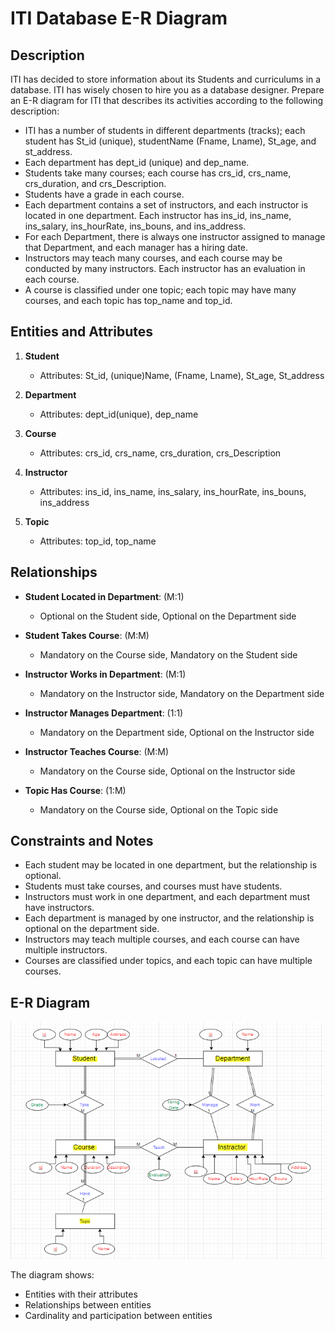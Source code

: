 # ITI Database E-R Diagram

## Description

ITI has decided to store information about its Students and curriculums in a database. ITI has wisely chosen to hire you as a database designer. Prepare an E-R diagram for ITI that describes its activities according to the following description:

- ITI has a number of students in different departments (tracks); each student has St_id (unique), studentName (Fname, Lname), St_age, and st_address.
- Each department has dept_id (unique) and dep_name.
- Students take many courses; each course has crs_id, crs_name, crs_duration, and crs_Description.
- Students have a grade in each course.
- Each department contains a set of instructors, and each instructor is located in one department. Each instructor has ins_id, ins_name, ins_salary, ins_hourRate, ins_bouns, and ins_address.
- For each Department, there is always one instructor assigned to manage that Department, and each manager has a hiring date.
- Instructors may teach many courses, and each course may be conducted by many instructors. Each instructor has an evaluation in each course.
- A course is classified under one topic; each topic may have many courses, and each topic has top_name and top_id.

## Entities and Attributes

1. **Student**
   - Attributes: St_id, (unique)Name, (Fname, Lname), St_age, St_address

2. **Department**
   - Attributes: dept_id(unique), dep_name

3. **Course**
   - Attributes: crs_id, crs_name, crs_duration, crs_Description

4. **Instructor**
   - Attributes: ins_id, ins_name, ins_salary, ins_hourRate, ins_bouns, ins_address

5. **Topic**
   - Attributes: top_id, top_name

## Relationships

- **Student Located in Department**: (M:1)
  - Optional on the Student side, Optional on the Department side

- **Student Takes Course**: (M:M)
  - Mandatory on the Course side, Mandatory on the Student side

- **Instructor Works in Department**: (M:1)
  - Mandatory on the Instructor side, Mandatory on the Department side

- **Instructor Manages Department**: (1:1)
  - Mandatory on the Department side, Optional on the Instructor side

- **Instructor Teaches Course**: (M:M)
  - Mandatory on the Course side, Optional on the Instructor side

- **Topic Has Course**: (1:M)
  - Mandatory on the Course side, Optional on the Topic side

## Constraints and Notes

- Each student may be located in one department, but the relationship is optional.
- Students must take courses, and courses must have students.
- Instructors must work in one department, and each department must have instructors.
- Each department is managed by one instructor, and the relationship is optional on the department side.
- Instructors may teach multiple courses, and each course can have multiple instructors.
- Courses are classified under topics, and each topic can have multiple courses.

## E-R Diagram

![E-R Diagram](image.PNG)

The diagram shows:
- Entities with their attributes
- Relationships between entities
- Cardinality and participation between entities


